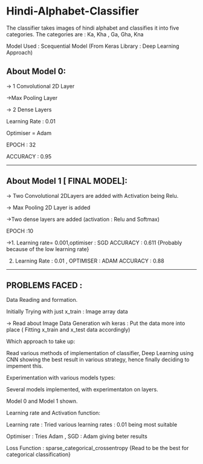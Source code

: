 # Hindi-Alphabet-Classifier
The classifier takes images of hindi alphabet and classifies it into five categories.
The categories are : Ka, Kha , Ga, Gha, Kna

Model Used : Scequential Model (From Keras Library : Deep Learning Approach)

About Model 0:
------------
-> 1 Convolutional 2D Layer

->Max Pooling Layer

-> 2 Dense Layers

Learning Rate : 0.01

Optimiser = Adam

EPOCH : 32

ACCURACY : 0.95

----------------------------------------------------------------

About Model 1 [ FINAL MODEL]:
---------
-> Two Convolutional 2DLayers are added with Activation being Relu.

-> Max Pooling 2D Layer is added 

->Two dense layers are added (activation : Relu and Softmax)

EPOCH :10

->1. Learning rate= 0.001,optimiser : SGD
ACCURACY : 0.611 {Probably because of the low learning rate}

2. Learning Rate : 0.01 , OPTIMISER : ADAM
ACCURACY : 0.88


---------------------------------------------------------------

PROBLEMS FACED : 
------------

Data Reading and formation.

Initially Trying with just x_train : Image array data

-> Read about Image Data Generation wih keras : Put the data more into place ( Fitting x_train and x_test data accordingly)

Which approach to take up: 

Read various methods of implementation of classifier, Deep Learning using CNN showing the best result in various strategy, hence finally deciding to impement this.

Experimentation with various models types:

Several models implemented, with experimentaton on layers.

Model 0 and Model 1 shown.

Learning rate and Activation function:

Learning rate : Tried various learning rates : 0.01 being most suitable

Optimiser :   Tries Adam , SGD : Adam giving beter results

Loss Function : sparse_categorical_crossentropy {Read to be the best for categorical classification}
